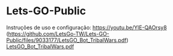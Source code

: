 # Lets-GO-Public

Instruções de uso e configuração: https://youtu.be/YlE-QAOrsy8
(https://github.com/LetsGo-TW/Lets-GO-Public/files/9033177/LetsGO_Bot_TribalWars.pdf)
[LetsGO_Bot_TribalWars.pdf](https://github.com/LetsGo-TW/Lets-GO-Public/files/9033177/LetsGO_Bot_TribalWars.pdf)
